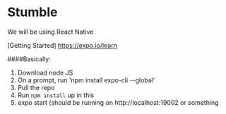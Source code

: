 # Stumble

We will be using React Native

[Getting Started] https://expo.io/learn

####Basically:

1. Download node JS
2. On a prompt, run 'npm install expo-cli --global'
3. Pull the repo
4. Run `npm install` up in this
5. expo start (should be running on http://localhost:19002 or something 
